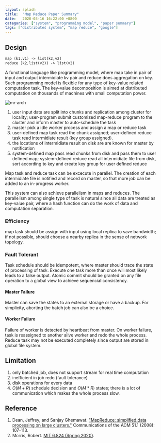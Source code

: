 ```yaml
---
layout: splash
title:  "Map Reduce Paper Summary"
date:   2020-03-16 16:22:00 +0800
categories: ["system", "programming model", "paper summary"]
tags: ["distributed system", "map reduce", "google"]
---
```


## Design

```txt
map (k1,v1) -> list(k2,v2)
reduce (k2,list(v2)) -> list(v2)
```

A functional language like programming model, where map take in pair of input and output intermidiate kv pair and reduce does aggregation on key. Such programming model is flexible for any type of key-value related computation task. The key-value decomposition is aimed at distributed computation on thousands of machines with small computation power.

![mr-arch](https://upload-images.jianshu.io/upload_images/18948038-e20e662e2af06b61?imageMogr2/auto-orient/strip|imageView2/2)

1. user input data are split into chunks and replication among cluster for locality; user-program submit customized map-reduce program to the cluster and inform master to auto-schedule the task
2. master pick a idle worker process and assign a map or reduce task
3. user-defined map task read the chunk assigned; user-defined reduce task read intermidiate result (key group assigned).
4. the locations of intermidiate result on disk are are known for master by notification
5. system-defined map pass read chunks from disk and pass them to user defined map; system-defined reduce read all intermidiate file from disk, sort according to key and create key group for user defined reduce

Map task and reduce task can be excecute in parallel. The creation of each intermidiate file is notified and record on master, so that more job can be added to an in-progress worker.

This system can also achieve parallelism in maps and reduces. The parallelism among single type of task is natural since all data are treated as key-value pair, where a hash function can do the work of data and computation separation.

### Efficiency

map task should be assign with input using local replica to save bandwidth; if not possible, should choose a nearby replica in the sense of network topology.

### Fault Tolerant

Task schedule should be idempotent, where master should trace the state of processing of task. Execute one task more than once will most likely leads to a false output. Atomic commit should be granted on any file operation to a global view to achieve sequencial consistency.

#### Master Failure

Master can save the states to an external storage or have a backup. For simplicity, aborting the batch job can also be a choice.

#### Worker Failure

Failure of worker is detected by heartbeat from master. On worker failure, task is reassigned to another alive worker and redo the whole process. Reduce task may not be executed completely since output are stored in global file system.

## Limitation

1. only batched job, does not support stream for real time computation
2. inefficient in job redo (fault tolerance)
3. disk operations for every data
4. $O(M+R)$ schedule decision and $O(M*R)$ states; there is a lot of communication which makes the whole process slow.

## Reference

1. Dean, Jeffrey, and Sanjay Ghemawat. ["MapReduce: simplified data processing on large clusters."](https://static.usenix.org/publications/library/proceedings/osdi04/tech/full_papers/dean/dean.pdf) Communications of the ACM 51.1 (2008): 107-113.
2. Morris, Robert. [MIT 6.824 (Spring 2020)](https://pdos.csail.mit.edu/6.824/general.html).
